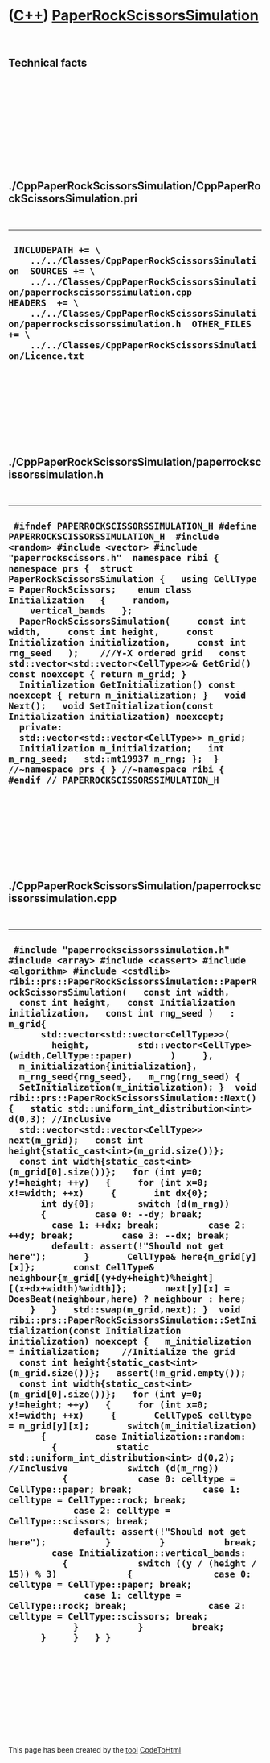 



 

 

 

 

 

([C++](Cpp.md)) [PaperRockScissorsSimulation](CppPaperRockScissorsSimulation.md)
==================================================================================

 

Technical facts
---------------

 

 

 

 

 

 

./CppPaperRockScissorsSimulation/CppPaperRockScissorsSimulation.pri
-------------------------------------------------------------------

 

  --------------------------------------------------------------------------------------------------------------------------------------------------------------------------------------------------------------------------------------------------------------------------------------------------------------------------------------------------
  ` INCLUDEPATH += \     ../../Classes/CppPaperRockScissorsSimulation  SOURCES += \     ../../Classes/CppPaperRockScissorsSimulation/paperrockscissorssimulation.cpp  HEADERS  += \     ../../Classes/CppPaperRockScissorsSimulation/paperrockscissorssimulation.h  OTHER_FILES += \     ../../Classes/CppPaperRockScissorsSimulation/Licence.txt`
  --------------------------------------------------------------------------------------------------------------------------------------------------------------------------------------------------------------------------------------------------------------------------------------------------------------------------------------------------

 

 

 

 

 

./CppPaperRockScissorsSimulation/paperrockscissorssimulation.h
--------------------------------------------------------------

 

  -----------------------------------------------------------------------------------------------------------------------------------------------------------------------------------------------------------------------------------------------------------------------------------------------------------------------------------------------------------------------------------------------------------------------------------------------------------------------------------------------------------------------------------------------------------------------------------------------------------------------------------------------------------------------------------------------------------------------------------------------------------------------------------------------------------------------------------------------------------------------------------------------------------------------------------------------------------------------------------------------------------
  ` #ifndef PAPERROCKSCISSORSSIMULATION_H #define PAPERROCKSCISSORSSIMULATION_H  #include <random> #include <vector> #include "paperrockscissors.h"  namespace ribi { namespace prs {  struct PaperRockScissorsSimulation {   using CellType = PaperRockScissors;    enum class Initialization   {     random,     vertical_bands   };    PaperRockScissorsSimulation(     const int width,     const int height,     const Initialization initialization,     const int rng_seed   );    ///Y-X ordered grid   const std::vector<std::vector<CellType>>& GetGrid() const noexcept { return m_grid; }   Initialization GetInitialization() const noexcept { return m_initialization; }   void Next();   void SetInitialization(const Initialization initialization) noexcept;    private:    std::vector<std::vector<CellType>> m_grid;   Initialization m_initialization;   int m_rng_seed;   std::mt19937 m_rng; };  } //~namespace prs { } //~namespace ribi {  #endif // PAPERROCKSCISSORSSIMULATION_H`
  -----------------------------------------------------------------------------------------------------------------------------------------------------------------------------------------------------------------------------------------------------------------------------------------------------------------------------------------------------------------------------------------------------------------------------------------------------------------------------------------------------------------------------------------------------------------------------------------------------------------------------------------------------------------------------------------------------------------------------------------------------------------------------------------------------------------------------------------------------------------------------------------------------------------------------------------------------------------------------------------------------------

 

 

 

 

 

./CppPaperRockScissorsSimulation/paperrockscissorssimulation.cpp
----------------------------------------------------------------

 

  --------------------------------------------------------------------------------------------------------------------------------------------------------------------------------------------------------------------------------------------------------------------------------------------------------------------------------------------------------------------------------------------------------------------------------------------------------------------------------------------------------------------------------------------------------------------------------------------------------------------------------------------------------------------------------------------------------------------------------------------------------------------------------------------------------------------------------------------------------------------------------------------------------------------------------------------------------------------------------------------------------------------------------------------------------------------------------------------------------------------------------------------------------------------------------------------------------------------------------------------------------------------------------------------------------------------------------------------------------------------------------------------------------------------------------------------------------------------------------------------------------------------------------------------------------------------------------------------------------------------------------------------------------------------------------------------------------------------------------------------------------------------------------------------------------------------------------------------------------------------------------------------------------------------------------------------------------------------------------------------------------------------------------------------------------------------------------------------------------------------------------------------------------------------------------------------------------------------------------------------------------------------------------------------------------------------------------------------------------------------------------------------------------------------------------------------------------------------------------------------------------------------------------------------------------------------------------------------------------------------------------------------------------------------------------------------------------
  ` #include "paperrockscissorssimulation.h"  #include <array> #include <cassert> #include <algorithm> #include <cstdlib>   ribi::prs::PaperRockScissorsSimulation::PaperRockScissorsSimulation(   const int width,   const int height,   const Initialization initialization,   const int rng_seed )   : m_grid{       std::vector<std::vector<CellType>>(         height,         std::vector<CellType>(width,CellType::paper)       )     },   m_initialization{initialization},   m_rng_seed{rng_seed},   m_rng(rng_seed) {   SetInitialization(m_initialization); }  void ribi::prs::PaperRockScissorsSimulation::Next() {   static std::uniform_int_distribution<int> d(0,3); //Inclusive    std::vector<std::vector<CellType>> next(m_grid);   const int height{static_cast<int>(m_grid.size())};   const int width{static_cast<int>(m_grid[0].size())};   for (int y=0; y!=height; ++y)   {     for (int x=0; x!=width; ++x)     {       int dx{0};       int dy{0};        switch (d(m_rng))       {         case 0: --dy; break;         case 1: ++dx; break;         case 2: ++dy; break;         case 3: --dx; break;         default: assert(!"Should not get here");       }       CellType& here{m_grid[y][x]};       const CellType& neighbour{m_grid[(y+dy+height)%height][(x+dx+width)%width]};       next[y][x] = DoesBeat(neighbour,here) ? neighbour : here;     }   }   std::swap(m_grid,next); }  void ribi::prs::PaperRockScissorsSimulation::SetInitialization(const Initialization initialization) noexcept {   m_initialization = initialization;    //Initialize the grid   const int height{static_cast<int>(m_grid.size())};   assert(!m_grid.empty());   const int width{static_cast<int>(m_grid[0].size())};   for (int y=0; y!=height; ++y)   {     for (int x=0; x!=width; ++x)     {       CellType& celltype = m_grid[y][x];       switch(m_initialization)       {         case Initialization::random:         {           static std::uniform_int_distribution<int> d(0,2); //Inclusive           switch (d(m_rng))           {             case 0: celltype = CellType::paper; break;             case 1: celltype = CellType::rock; break;             case 2: celltype = CellType::scissors; break;             default: assert(!"Should not get here");           }         }           break;         case Initialization::vertical_bands:           {             switch ((y / (height / 15)) % 3)             {               case 0: celltype = CellType::paper; break;               case 1: celltype = CellType::rock; break;               case 2: celltype = CellType::scissors; break;             }           }         break;       }     }   } }`
  --------------------------------------------------------------------------------------------------------------------------------------------------------------------------------------------------------------------------------------------------------------------------------------------------------------------------------------------------------------------------------------------------------------------------------------------------------------------------------------------------------------------------------------------------------------------------------------------------------------------------------------------------------------------------------------------------------------------------------------------------------------------------------------------------------------------------------------------------------------------------------------------------------------------------------------------------------------------------------------------------------------------------------------------------------------------------------------------------------------------------------------------------------------------------------------------------------------------------------------------------------------------------------------------------------------------------------------------------------------------------------------------------------------------------------------------------------------------------------------------------------------------------------------------------------------------------------------------------------------------------------------------------------------------------------------------------------------------------------------------------------------------------------------------------------------------------------------------------------------------------------------------------------------------------------------------------------------------------------------------------------------------------------------------------------------------------------------------------------------------------------------------------------------------------------------------------------------------------------------------------------------------------------------------------------------------------------------------------------------------------------------------------------------------------------------------------------------------------------------------------------------------------------------------------------------------------------------------------------------------------------------------------------------------------------------------------------

 

 

 

 

 





 




This page has been created by the [tool](Tools.md)
[CodeToHtml](ToolCodeToHtml.md)
